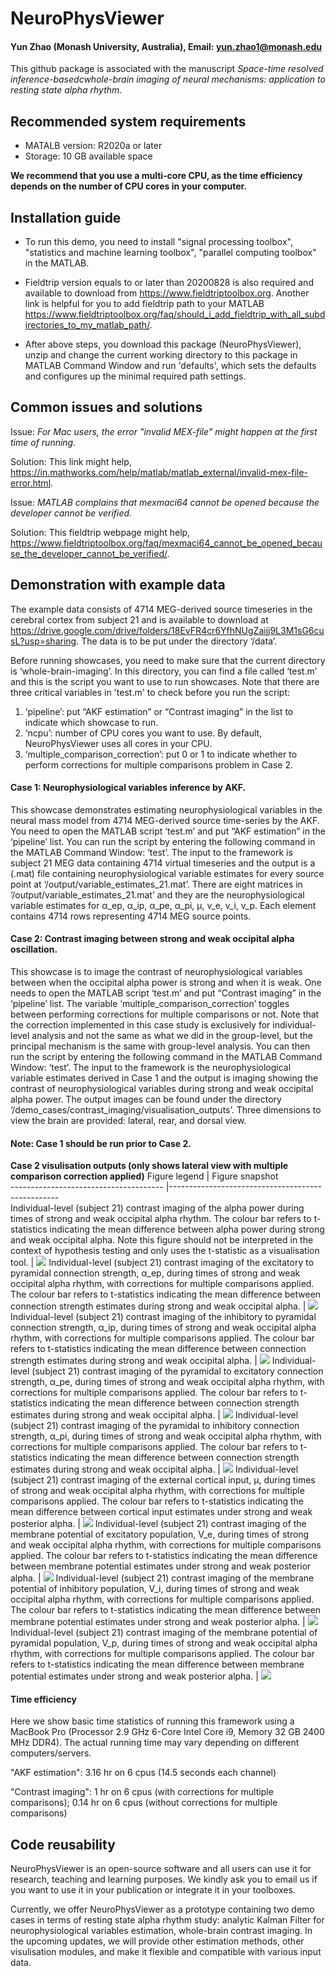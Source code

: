 # NeuroPhysViewer
#### Yun Zhao (Monash University, Australia), Email: yun.zhao1@monash.edu

This github package is associated with the manuscript *Space-time resolved inference-basedcwhole-brain imaging of neural mechanisms: application to resting state alpha rhythm*.

## Recommended system requirements
- MATALB version: R2020a or later
- Storage: 10 GB available space

**We recommend that you use a multi-core CPU, as the time efficiency depends on the number of CPU cores in your computer.**

## Installation guide
- To run this demo, you need to install "signal processing toolbox", "statistics and machine learning toolbox", "parallel computing toolbox" in the MATLAB.

- Fieldtrip version equals to or later than 20200828 is also required and available to download from https://www.fieldtriptoolbox.org. Another link is helpful for you to add fieldtrip path to your MATLAB https://www.fieldtriptoolbox.org/faq/should_i_add_fieldtrip_with_all_subdirectories_to_my_matlab_path/.

- After above steps, you download this package (NeuroPhysViewer), unzip and change the current working directory to this package in MATLAB Command Window and run 'defaults', which sets the defaults and configures up the minimal required path settings.

## Common issues and solutions
Issue: *For Mac users, the error "invalid MEX-file" might happen at the first time of running.*

Solution: This link might help, https://in.mathworks.com/help/matlab/matlab_external/invalid-mex-file-error.html.

Issue: *MATLAB complains that mexmaci64 cannot be opened because the developer cannot be verified.*

Solution: This fieldtrip webpage might help, https://www.fieldtriptoolbox.org/faq/mexmaci64_cannot_be_opened_because_the_developer_cannot_be_verified/.

## Demonstration with example data
The example data consists of 4714 MEG-derived source timeseries in the cerebral cortex from subject 21 and is available to download at https://drive.google.com/drive/folders/18EvFR4cr6YfhNUgZaijj9L3M1sG6cusL?usp=sharing. The data is to be put under the directory ‘/data’.

Before running showcases, you need to make sure that the current directory is ‘whole-brain-imaging’. In this directory, you can find a file called ‘test.m’ and this is the script you want to use to run showcases. Note that there are three critical variables in 'test.m' to check before you run the script:
1.	‘pipeline’: put “AKF estimation” or “Contrast imaging” in the list to indicate which showcase to run.
2.	‘ncpu’:  number of CPU cores you want to use. By default, NeuroPhysViewer uses all cores in your CPU.
3.	‘multiple_comparison_correction’:  put 0 or 1 to indicate whether to perform corrections for multiple comparisons problem in Case 2.

#### Case 1: Neurophysiological variables inference by AKF. 
This showcase demonstrates estimating neurophysiological variables in the neural mass model from 4714 MEG-derived source time-series by the AKF. You need to open the MATLAB script ‘test.m’ and put “AKF estimation” in the ‘pipeline’ list. You can run the script by entering the following command in the MATLAB Command Window: ‘test’.  The input to the framework is subject 21 MEG data containing 4714 virtual timeseries and the output is a (.mat) file containing neurophysiological variable estimates for every source point at ‘/output/variable_estimates_21.mat’. There are eight matrices in ‘/output/variable_estimates_21.mat’ and they are the neurophysiological variable estimates for α_ep, α_ip, α_pe, α_pi, μ, v_e, v_i, v_p. Each element contains 4714 rows representing 4714 MEG source points.

#### Case 2: Contrast imaging between strong and weak occipital alpha oscillation. 
This showcase is to image the contrast of neurophysiological variables between when the occipital alpha power is strong and when it is weak. One needs to open the MATLAB script ‘test.m’ and put “Contrast imaging” in the ‘pipeline’ list. The variable ‘multiple_comparison_correction’ toggles between performing corrections for multiple comparisons or not. Note that the correction implemented in this case study is exclusively for individual-level analysis and not the same as what we did in the group-level, but the principal mechanism is the same with group-level analysis. You can then run the script by entering the following command in the MATLAB Command Window: ‘test’. The input to the framework is the neurophysiological variable estimates derived in Case 1 and the output is imaging showing the contrast of neurophysiological variables during strong and weak occipital alpha power. The output images can be found under the directory ‘/demo_cases/contrast_imaging/visualisation_outputs’. Three dimensions to view the brain are provided: lateral, rear, and dorsal view.

#### Note: Case 1 should be run prior to Case 2.

**Case 2 visulisation outputs (only shows lateral view with multiple comparison correction applied)**
Figure legend    |         Figure snapshot                                                                                                                                                                                                                     
-------------------------------------- |--------------------------------------------------  
Individual-level (subject 21) contrast imaging of the alpha power during times of strong and weak occipital alpha rhythm. The colour bar refers to t-statistics indicating the mean difference between alpha power during strong and weak occipital alpha. Note this figure should not be interpreted in the context of hypothesis testing and only uses the t-statistic as a visualisation tool.           | ![](assets/sub_21_D1_v_pyr_corrected.jpg)
Individual-level (subject 21) contrast imaging of the excitatory to pyramidal connection strength, α_ep, during times of strong and weak occipital alpha rhythm, with corrections for multiple comparisons applied. The colour bar refers to t-statistics indicating the mean difference between connection strength estimates during strong and weak occipital alpha. | ![](assets/sub_21_D1_aEP_corrected.jpg)
Individual-level (subject 21) contrast imaging of the inhibitory to pyramidal connection strength, α_ip, during times of strong and weak occipital alpha rhythm, with corrections for multiple comparisons applied. The colour bar refers to t-statistics indicating the mean difference between connection strength estimates during strong and weak occipital alpha. | ![](assets/sub_21_D1_aIP_corrected.jpg)
Individual-level (subject 21) contrast imaging of the pyramidal to excitatory connection strength, α_pe, during times of strong and weak occipital alpha rhythm, with corrections for multiple comparisons applied. The colour bar refers to t-statistics indicating the mean difference between connection strength estimates during strong and weak occipital alpha. | ![](assets/sub_21_D1_aPE_corrected.jpg)
Individual-level (subject 21) contrast imaging of the pyramidal to inhibitory connection strength, α_pi, during times of strong and weak occipital alpha rhythm, with corrections for multiple comparisons applied. The colour bar refers to t-statistics indicating the mean difference between connection strength estimates during strong and weak occipital alpha. | ![](assets/sub_21_D1_aPI_corrected.jpg)
Individual-level (subject 21) contrast imaging of the external cortical input, μ, during times of strong and weak occipital alpha rhythm, with corrections for multiple comparisons applied. The colour bar refers to t-statistics indicating the mean difference between cortical input estimates under strong and weak posterior alpha. | ![](assets/sub_21_D1_input_corrected.jpg)
Individual-level (subject 21) contrast imaging of the membrane potential of excitatory population, V_e, during times of strong and weak occipital alpha rhythm, with corrections for multiple comparisons applied. The colour bar refers to t-statistics indicating the mean difference between membrane potential estimates under strong and weak posterior alpha. | ![](assets/sub_21_D1_v_es_corrected.jpg)
Individual-level (subject 21) contrast imaging of the membrane potential of inhibitory population, V_i, during times of strong and weak occipital alpha rhythm, with corrections for multiple comparisons applied. The colour bar refers to t-statistics indicating the mean difference between membrane potential estimates under strong and weak posterior alpha. | ![](assets/sub_21_D1_v_ii_corrected.jpg)
Individual-level (subject 21) contrast imaging of the membrane potential of pyramidal population, V_p, during times of strong and weak occipital alpha rhythm, with corrections for multiple comparisons applied. The colour bar refers to t-statistics indicating the mean difference between membrane potential estimates under strong and weak posterior alpha. | ![](assets/sub_21_D1_v_pyr_corrected.jpg)

#### Time efficiency
Here we show basic time statistics of running this framework using a MacBook Pro (Processor 2.9 GHz 6-Core Intel Core i9, Memory 32 GB 2400 MHz DDR4). The actual running time may vary depending on different computers/servers.

"AKF estimation": 3.16 hr on 6 cpus (14.5 seconds each channel)

"Contrast imaging": 1 hr on 6 cpus (with corrections for multiple comparisons); 0.14 hr on 6 cpus (without corrections for multiple comparisons)

## Code reusability
NeuroPhysViewer is an open-source software and all users can use it for research, teaching and learning purposes. We kindly ask you to email us if you want to use it in your publication or integrate it in your toolboxes.

Currently, we offer NeuroPhysViewer as a prototype containing two demo cases in terms of resting state alpha rhythm study: analytic Kalman Filter for neurophysiological variables estimation, whole-brain contrast imaging. In the upcoming updates, we will provide other estimation methods, other visulisation modules, and make it flexible and compatible with various input data.
